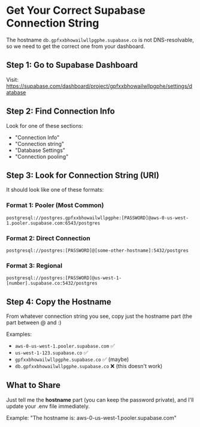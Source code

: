 # Get Your Correct Supabase Connection String

The hostname `db.gpfxxbhowailwllpgphe.supabase.co` is not DNS-resolvable, so we need to get the correct one from your dashboard.

## Step 1: Go to Supabase Dashboard
Visit: https://supabase.com/dashboard/project/gpfxxbhowailwllpgphe/settings/database

## Step 2: Find Connection Info
Look for one of these sections:
- "Connection Info"
- "Connection string" 
- "Database Settings"
- "Connection pooling"

## Step 3: Look for Connection String (URI)
It should look like one of these formats:

### Format 1: Pooler (Most Common)
```
postgresql://postgres.gpfxxbhowailwllpgphe:[PASSWORD]@aws-0-us-west-1.pooler.supabase.com:6543/postgres
```

### Format 2: Direct Connection
```
postgresql://postgres:[PASSWORD]@[some-other-hostname]:5432/postgres
```

### Format 3: Regional
```
postgresql://postgres:[PASSWORD]@us-west-1-[number].supabase.co:5432/postgres
```

## Step 4: Copy the Hostname
From whatever connection string you see, copy just the hostname part (the part between @ and :)

Examples:
- `aws-0-us-west-1.pooler.supabase.com` ✅
- `us-west-1-123.supabase.co` ✅
- `gpfxxbhowailwllpgphe.supabase.co` ✅ (maybe)
- `db.gpfxxbhowailwllpgphe.supabase.co` ❌ (this doesn't work)

## What to Share
Just tell me the **hostname** part (you can keep the password private), and I'll update your .env file immediately.

Example: "The hostname is: aws-0-us-west-1.pooler.supabase.com"